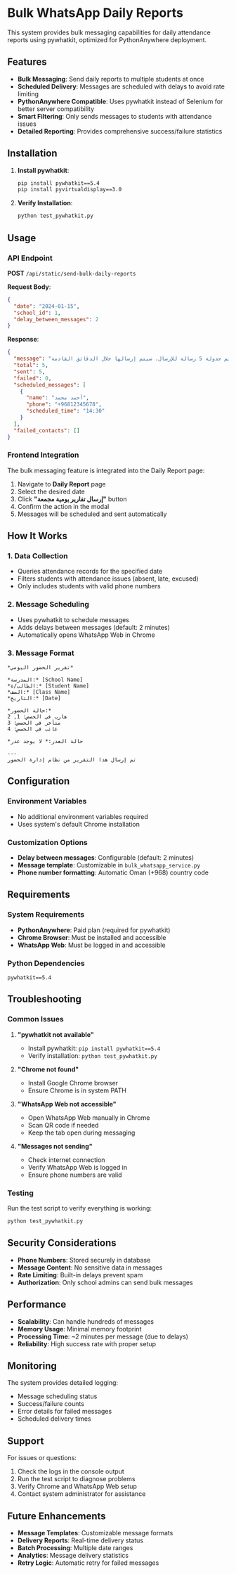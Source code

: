 # Bulk WhatsApp Daily Reports

This system provides bulk messaging capabilities for daily attendance reports using pywhatkit, optimized for PythonAnywhere deployment.

## Features

- **Bulk Messaging**: Send daily reports to multiple students at once
- **Scheduled Delivery**: Messages are scheduled with delays to avoid rate limiting
- **PythonAnywhere Compatible**: Uses pywhatkit instead of Selenium for better server compatibility
- **Smart Filtering**: Only sends messages to students with attendance issues
- **Detailed Reporting**: Provides comprehensive success/failure statistics

## Installation

1. **Install pywhatkit**:
   ```bash
   pip install pywhatkit==5.4
   pip install pyvirtualdisplay==3.0
   ```

2. **Verify Installation**:
   ```bash
   python test_pywhatkit.py
   ```

## Usage

### API Endpoint

**POST** `/api/static/send-bulk-daily-reports`

**Request Body**:
```json
{
  "date": "2024-01-15",
  "school_id": 1,
  "delay_between_messages": 2
}
```

**Response**:
```json
{
  "message": "تم جدولة 5 رسالة للإرسال. سيتم إرسالها خلال الدقائق القادمة.",
  "total": 5,
  "sent": 5,
  "failed": 0,
  "scheduled_messages": [
    {
      "name": "أحمد محمد",
      "phone": "+96812345678",
      "scheduled_time": "14:30"
    }
  ],
  "failed_contacts": []
}
```

### Frontend Integration

The bulk messaging feature is integrated into the Daily Report page:

1. Navigate to **Daily Report** page
2. Select the desired date
3. Click **"إرسال تقارير يومية مجمعة"** button
4. Confirm the action in the modal
5. Messages will be scheduled and sent automatically

## How It Works

### 1. Data Collection
- Queries attendance records for the specified date
- Filters students with attendance issues (absent, late, excused)
- Only includes students with valid phone numbers

### 2. Message Scheduling
- Uses pywhatkit to schedule messages
- Adds delays between messages (default: 2 minutes)
- Automatically opens WhatsApp Web in Chrome

### 3. Message Format
```
*تقرير الحضور اليومي*

*المدرسة:* [School Name]
*الطالب/ة:* [Student Name]
*الصف:* [Class Name]
*التاريخ:* [Date]

*حالة الحضور:*
هارب في الحصص: 1, 2
متأخر في الحصص: 3
غائب في الحصص: 4

*حالة العذر:* لا يوجد عذر

---
تم إرسال هذا التقرير من نظام إدارة الحضور
```

## Configuration

### Environment Variables
- No additional environment variables required
- Uses system's default Chrome installation

### Customization Options
- **Delay between messages**: Configurable (default: 2 minutes)
- **Message template**: Customizable in `bulk_whatsapp_service.py`
- **Phone number formatting**: Automatic Oman (+968) country code

## Requirements

### System Requirements
- **PythonAnywhere**: Paid plan (required for pywhatkit)
- **Chrome Browser**: Must be installed and accessible
- **WhatsApp Web**: Must be logged in and accessible

### Python Dependencies
```
pywhatkit==5.4
```

## Troubleshooting

### Common Issues

1. **"pywhatkit not available"**
   - Install pywhatkit: `pip install pywhatkit==5.4`
   - Verify installation: `python test_pywhatkit.py`

2. **"Chrome not found"**
   - Install Google Chrome browser
   - Ensure Chrome is in system PATH

3. **"WhatsApp Web not accessible"**
   - Open WhatsApp Web manually in Chrome
   - Scan QR code if needed
   - Keep the tab open during messaging

4. **"Messages not sending"**
   - Check internet connection
   - Verify WhatsApp Web is logged in
   - Ensure phone numbers are valid

### Testing

Run the test script to verify everything is working:
```bash
python test_pywhatkit.py
```

## Security Considerations

- **Phone Numbers**: Stored securely in database
- **Message Content**: No sensitive data in messages
- **Rate Limiting**: Built-in delays prevent spam
- **Authorization**: Only school admins can send bulk messages

## Performance

- **Scalability**: Can handle hundreds of messages
- **Memory Usage**: Minimal memory footprint
- **Processing Time**: ~2 minutes per message (due to delays)
- **Reliability**: High success rate with proper setup

## Monitoring

The system provides detailed logging:
- Message scheduling status
- Success/failure counts
- Error details for failed messages
- Scheduled delivery times

## Support

For issues or questions:
1. Check the logs in the console output
2. Run the test script to diagnose problems
3. Verify Chrome and WhatsApp Web setup
4. Contact system administrator for assistance

## Future Enhancements

- **Message Templates**: Customizable message formats
- **Delivery Reports**: Real-time delivery status
- **Batch Processing**: Multiple date ranges
- **Analytics**: Message delivery statistics
- **Retry Logic**: Automatic retry for failed messages

